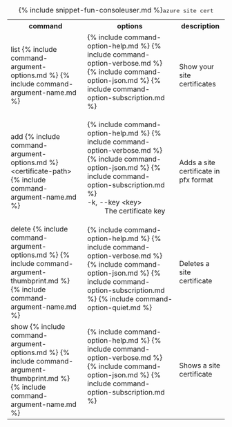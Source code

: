 <table class="table table-striped cli cmd">
	<caption>{% include snippet-fun-consoleuser.md %}<kbd>azure site cert</kbd></caption>
	<tr>
		<th class="w20">command</th>
		<th class="w60">options</th>
		<th>description</th>
	</tr>
	<tr>
		<td>list {% include command-argument-options.md %} {% include command-argument-name.md %}</td>
		<td>
			<dl class="dl-horizontal">
				{% include command-option-help.md %}
				{% include command-option-verbose.md %}
				{% include command-option-json.md %}
				{% include command-option-subscription.md %}
			</dl>
		</td>
		<td>Show your site certificates</td>
	</tr>
	<tr>
		<td>add {% include command-argument-options.md %} &lt;certificate-path&gt; {% include command-argument-name.md %}</td>
		<td>
			<dl class="dl-horizontal">
				{% include command-option-help.md %}
				{% include command-option-verbose.md %}
				{% include command-option-json.md %}
				{% include command-option-subscription.md %}
				<dt>-k, --key &lt;key&gt;</dt><dd>The certificate key</dd>
			</dl>
		</td>
		<td>Adds a site certificate in pfx format</td>
	</tr>
	<tr>
		<td>delete {% include command-argument-options.md %} {% include command-argument-thumbprint.md %} {% include command-argument-name.md %}</td>
		<td>
			<dl class="dl-horizontal">
				{% include command-option-help.md %}
				{% include command-option-verbose.md %}
				{% include command-option-json.md %}
				{% include command-option-subscription.md %}
				{% include command-option-quiet.md %}
			</dl>
		</td>
		<td>Deletes a site certificate</td>
	</tr>
	<tr>
		<td>show {% include command-argument-options.md %} {% include command-argument-thumbprint.md %} {% include command-argument-name.md %}</td>
		<td>
			<dl class="dl-horizontal">
				{% include command-option-help.md %}
				{% include command-option-verbose.md %}
				{% include command-option-json.md %}
				{% include command-option-subscription.md %}
			</dl>
		</td>
		<td>Shows a site certificate</td>
	</tr>
</table>